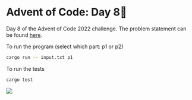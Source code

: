 # Advent of Code: Day 8🎄

Day 8 of the Advent of Code 2022 challenge. The problem statement can be found [here](https://adventofcode.com/2022/day/8).

To run the program (select which part: p1 or p2)
```bash
cargo run -- input.txt p1
```

To run the tests
```bash
cargo test
```

![](https://media.giphy.com/media/Oed7DmiCwi2YP3e8s8/giphy.gif)
